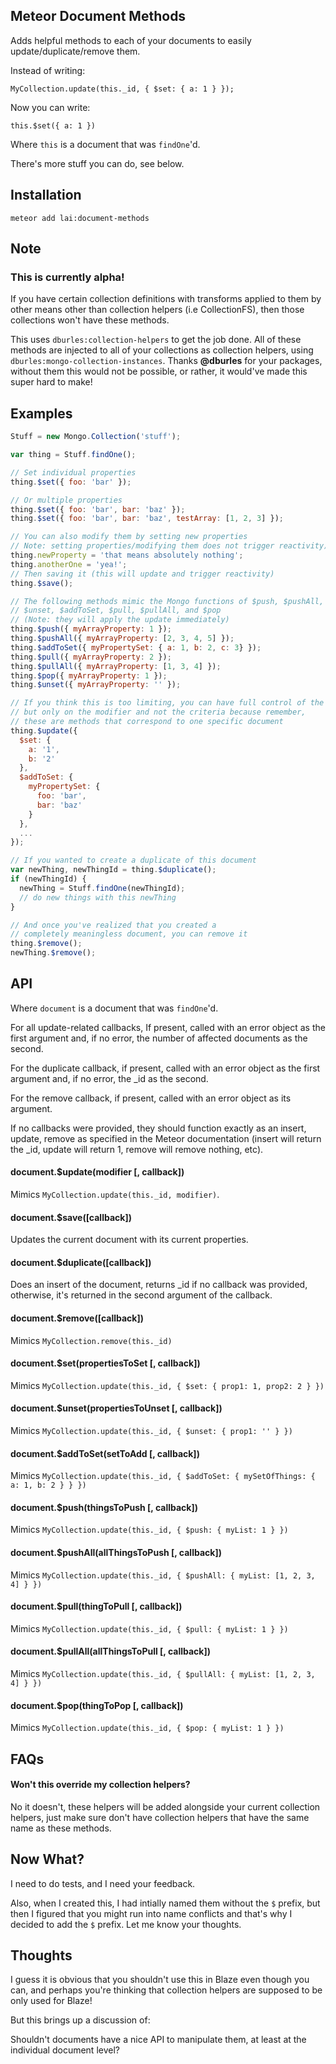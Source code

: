 ## Meteor Document Methods

Adds helpful methods to each of your documents to easily update/duplicate/remove them.

Instead of writing: 

```
MyCollection.update(this._id, { $set: { a: 1 } });
```

Now you can write:

```
this.$set({ a: 1 })
```

Where ```this``` is a document that was ```findOne```'d.

There's more stuff you can do, see below.

## Installation

```
meteor add lai:document-methods
```

## Note

### This is currently alpha!

If you have certain collection definitions with transforms applied to them by other means other than collection helpers (i.e CollectionFS), then those collections won't have these methods.

This uses ```dburles:collection-helpers``` to get the job done. All of these methods are injected to all of your collections as collection helpers, using ```dburles:mongo-collection-instances```. Thanks __@dburles__ for your packages, without them this would not be possible, or rather, it would've made this super hard to make!

## Examples

```js
Stuff = new Mongo.Collection('stuff');

var thing = Stuff.findOne();

// Set individual properties
thing.$set({ foo: 'bar' });

// Or multiple properties
thing.$set({ foo: 'bar', bar: 'baz' });
thing.$set({ foo: 'bar', bar: 'baz', testArray: [1, 2, 3] });

// You can also modify them by setting new properties 
// Note: setting properties/modifying them does not trigger reactivity)
thing.newProperty = 'that means absolutely nothing';
thing.anotherOne = 'yea!';
// Then saving it (this will update and trigger reactivity)
thing.$save();

// The following methods mimic the Mongo functions of $push, $pushAll, 
// $unset, $addToSet, $pull, $pullAll, and $pop
// (Note: they will apply the update immediately)
thing.$push({ myArrayProperty: 1 });
thing.$pushAll({ myArrayProperty: [2, 3, 4, 5] });
thing.$addToSet({ myPropertySet: { a: 1, b: 2, c: 3} });
thing.$pull({ myArrayProperty: 2 });
thing.$pullAll({ myArrayProperty: [1, 3, 4] });
thing.$pop({ myArrayProperty: 1 });
thing.$unset({ myArrayProperty: '' });

// If you think this is too limiting, you can have full control of the modifier, 
// but only on the modifier and not the criteria because remember, 
// these are methods that correspond to one specific document
thing.$update({
  $set: {
    a: '1',
    b: '2'
  },
  $addToSet: {
    myPropertySet: {
      foo: 'bar',
      bar: 'baz'
    }
  },
  ...
});

// If you wanted to create a duplicate of this document
var newThing, newThingId = thing.$duplicate();
if (newThingId) {
  newThing = Stuff.findOne(newThingId);
  // do new things with this newThing
}

// And once you've realized that you created a 
// completely meaningless document, you can remove it
thing.$remove();
newThing.$remove();
```

## API

Where ```document``` is a document that was ```findOne```'d.

For all update-related callbacks, If present, called with an error object as the first argument and, if no error, the number of affected documents as the second.

For the duplicate callback, if present, called with an error object as the first argument and, if no error, the _id as the second.

For the remove callback, if present, called with an error object as its argument.

If no callbacks were provided, they should function exactly as an insert, update, remove as specified in the Meteor documentation (insert will return the _id, update will return 1, remove will remove nothing, etc).

#### document.$update(modifier [, callback])

Mimics ```MyCollection.update(this._id, modifier)```.

#### document.$save([callback])

Updates the current document with its current properties.

#### document.$duplicate([callback])

Does an insert of the document, returns _id if no callback was provided, otherwise, it's returned in the second argument of the callback.

#### document.$remove([callback])

Mimics ```MyCollection.remove(this._id)```

#### document.$set(propertiesToSet [, callback])

Mimics ```MyCollection.update(this._id, { $set: { prop1: 1, prop2: 2 } })```

#### document.$unset(propertiesToUnset [, callback])

Mimics ```MyCollection.update(this._id, { $unset: { prop1: '' } })```

#### document.$addToSet(setToAdd [, callback])

Mimics ```MyCollection.update(this._id, { $addToSet: { mySetOfThings: { a: 1, b: 2 } } })```

#### document.$push(thingsToPush [, callback])

Mimics ```MyCollection.update(this._id, { $push: { myList: 1 } })```

#### document.$pushAll(allThingsToPush [, callback])

Mimics ```MyCollection.update(this._id, { $pushAll: { myList: [1, 2, 3, 4] } })```

#### document.$pull(thingToPull [, callback])

Mimics ```MyCollection.update(this._id, { $pull: { myList: 1 } })```

#### document.$pullAll(allThingsToPull [, callback])

Mimics ```MyCollection.update(this._id, { $pullAll: { myList: [1, 2, 3, 4] } })```

#### document.$pop(thingToPop [, callback])

Mimics ```MyCollection.update(this._id, { $pop: { myList: 1 } })```

## FAQs

#### Won't this override my collection helpers?

No it doesn't, these helpers will be added alongside your current collection helpers, just make sure don't have collection helpers that have the same name as these methods.

## Now What?

I need to do tests, and I need your feedback.

Also, when I created this, I had intially named them without the ```$``` prefix, but then I figured that you might run into name conflicts and that's why I decided to add the ```$``` prefix. Let me know your thoughts.

## Thoughts

I guess it is obvious that you shouldn't use this in Blaze even though you can, and perhaps you're thinking that collection helpers are supposed to be only used for Blaze!

But this brings up a discussion of:

Shouldn't documents have a nice API to manipulate them, at least at the individual document level?
